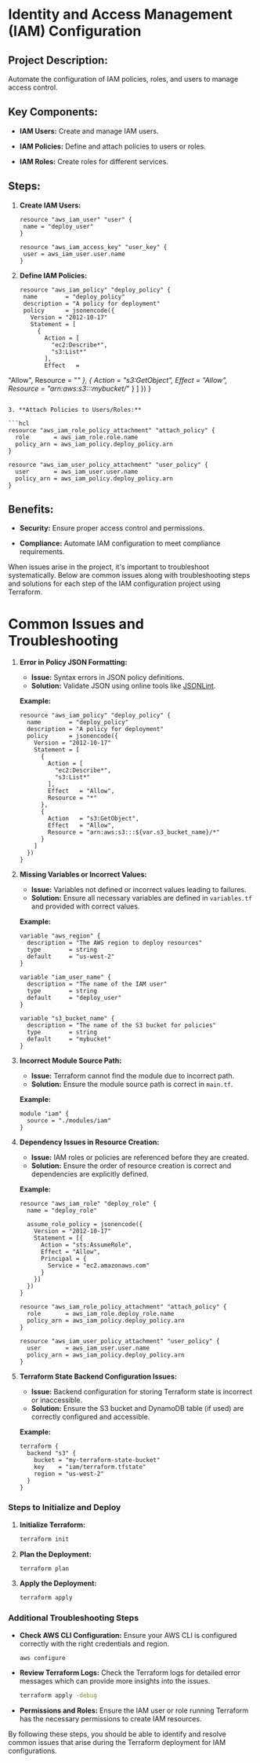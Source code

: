<h1> Identity and Access Management (IAM) Configuration</h1>

<h2> Project Description:</h2>

Automate the configuration of IAM policies, roles, and users to manage access control.

<h2>Key Components:</h2>

- **IAM Users:** Create and manage IAM users.

- **IAM Policies:** Define and attach policies to users or roles.

- **IAM Roles:** Create roles for different services.


<h2>Steps:</h2>


1. **Create IAM Users:**

    ```hcl
   resource "aws_iam_user" "user" {
     name = "deploy_user"
   }
   
   resource "aws_iam_access_key" "user_key" {
     user = aws_iam_user.user.name
   }
   ```

2. **Define IAM Policies:**

    ```hcl
   resource "aws_iam_policy" "deploy_policy" {
     name        = "deploy_policy"
     description = "A policy for deployment"
     policy      = jsonencode({
       Version = "2012-10-17"
       Statement = [
         {
           Action = [
             "ec2:Describe*",
             "s3:List*"
           ],
           Effect   =

 "Allow",
           Resource = "*"
         },
         {
           Action = "s3:GetObject",
           Effect = "Allow",
           Resource = "arn:aws:s3:::mybucket/*"
         }
       ]
     })
   }
   ```

3. **Attach Policies to Users/Roles:**
  
   ```hcl
   resource "aws_iam_role_policy_attachment" "attach_policy" {
     role       = aws_iam_role.role.name
     policy_arn = aws_iam_policy.deploy_policy.arn
   }
   
   resource "aws_iam_user_policy_attachment" "user_policy" {
     user       = aws_iam_user.user.name
     policy_arn = aws_iam_policy.deploy_policy.arn
   }
   ```

<h2> Benefits:</h2>

- **Security:** Ensure proper access control and permissions.

- **Compliance:** Automate IAM configuration to meet compliance requirements.


When issues arise in the project, it's important to troubleshoot systematically. Below are common issues along with troubleshooting steps and solutions for each step of the IAM configuration project using Terraform.

<h1>Common Issues and Troubleshooting</h1>

1. **Error in Policy JSON Formatting:**
   - **Issue:** Syntax errors in JSON policy definitions.
   - **Solution:** Validate JSON using online tools like [JSONLint](https://jsonlint.com/).

   **Example:**
   ```hcl
   resource "aws_iam_policy" "deploy_policy" {
     name        = "deploy_policy"
     description = "A policy for deployment"
     policy      = jsonencode({
       Version = "2012-10-17"
       Statement = [
         {
           Action = [
             "ec2:Describe*",
             "s3:List*"
           ],
           Effect   = "Allow",
           Resource = "*"
         },
         {
           Action   = "s3:GetObject",
           Effect   = "Allow",
           Resource = "arn:aws:s3:::${var.s3_bucket_name}/*"
         }
       ]
     })
   }
   ```

2. **Missing Variables or Incorrect Values:**
   - **Issue:** Variables not defined or incorrect values leading to failures.
   - **Solution:** Ensure all necessary variables are defined in `variables.tf` and provided with correct values.

   **Example:**
   ```hcl
   variable "aws_region" {
     description = "The AWS region to deploy resources"
     type        = string
     default     = "us-west-2"
   }

   variable "iam_user_name" {
     description = "The name of the IAM user"
     type        = string
     default     = "deploy_user"
   }

   variable "s3_bucket_name" {
     description = "The name of the S3 bucket for policies"
     type        = string
     default     = "mybucket"
   }
   ```

3. **Incorrect Module Source Path:**
   - **Issue:** Terraform cannot find the module due to incorrect path.
   - **Solution:** Ensure the module source path is correct in `main.tf`.

   **Example:**
   ```hcl
   module "iam" {
     source = "./modules/iam"
   }
   ```

4. **Dependency Issues in Resource Creation:**
   - **Issue:** IAM roles or policies are referenced before they are created.
   - **Solution:** Ensure the order of resource creation is correct and dependencies are explicitly defined.

   **Example:**
   ```hcl
   resource "aws_iam_role" "deploy_role" {
     name = "deploy_role"

     assume_role_policy = jsonencode({
       Version = "2012-10-17"
       Statement = [{
         Action = "sts:AssumeRole",
         Effect = "Allow",
         Principal = {
           Service = "ec2.amazonaws.com"
         }
       }]
     })
   }

   resource "aws_iam_role_policy_attachment" "attach_policy" {
     role       = aws_iam_role.deploy_role.name
     policy_arn = aws_iam_policy.deploy_policy.arn
   }

   resource "aws_iam_user_policy_attachment" "user_policy" {
     user       = aws_iam_user.user.name
     policy_arn = aws_iam_policy.deploy_policy.arn
   }
   ```

5. **Terraform State Backend Configuration Issues:**
   - **Issue:** Backend configuration for storing Terraform state is incorrect or inaccessible.
   - **Solution:** Ensure the S3 bucket and DynamoDB table (if used) are correctly configured and accessible.

   **Example:**
   ```hcl
   terraform {
     backend "s3" {
       bucket = "my-terraform-state-bucket"
       key    = "iam/terraform.tfstate"
       region = "us-west-2"
     }
   }
   ```


### Steps to Initialize and Deploy

1. **Initialize Terraform:**
   ```sh
   terraform init
   ```

2. **Plan the Deployment:**
   ```sh
   terraform plan
   ```

3. **Apply the Deployment:**
   ```sh
   terraform apply
   ```

### Additional Troubleshooting Steps

- **Check AWS CLI Configuration:**
  Ensure your AWS CLI is configured correctly with the right credentials and region.

  ```sh
  aws configure
  ```

- **Review Terraform Logs:**
  Check the Terraform logs for detailed error messages which can provide more insights into the issues.

  ```sh
  terraform apply -debug
  ```

- **Permissions and Roles:**
  Ensure the IAM user or role running Terraform has the necessary permissions to create IAM resources.

By following these steps, you should be able to identify and resolve common issues that arise during the Terraform deployment for IAM configurations.


